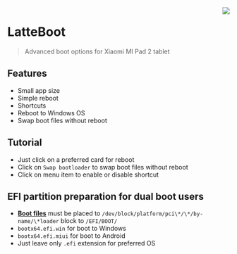 <img src="https://raw.githubusercontent.com/AndyER03/LatteBoot/master/app/src/main/res/mipmap-xxxhdpi/ic_launcher.png" align="right"/>

# LatteBoot
> Advanced boot options for Xiaomi MI Pad 2 tablet
## Features
* Small app size
* Simple reboot
* Shortcuts
* Reboot to Windows OS
* Swap boot files without reboot
## Tutorial
* Just click on a preferred card for reboot
* Click on ```Swap bootloader``` to swap boot files without reboot
* Click on menu item to enable or disable shortcut
## EFI partition preparation for dual boot users
* [**Boot files**](https://drive.google.com/drive/folders/1Son2vUjhO53f5fJRGg-mvrW7H79grvHo "Google Drive") must be placed to ```/dev/block/platform/pci\*/\*/by-name/\*loader``` block to ```/EFI/BOOT/```
* ```bootx64.efi.win``` for boot to Windows
* ```bootx64.efi.miui``` for boot to Android
* Just leave only ```.efi``` extension for preferred OS
